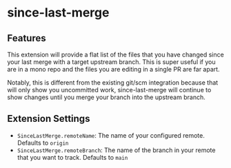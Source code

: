 # since-last-merge

## Features

This extension will provide a flat list of the files that you have changed since your last merge with a target upstream branch. This is super useful if you are in a mono repo and the files you are editing in a single PR are far apart.

Notably, this is different from the existing git/scm integration because that will only show you uncommitted work, since-last-merge will continue to show changes until you merge your branch into the upstream branch.


## Extension Settings

-   `SinceLastMerge.remoteName`: The name of your configured remote. Defaults to `origin`
-   `SinceLastMerge.remoteBranch`: The name of the branch in your remote that you want to track. Defaults to `main`
